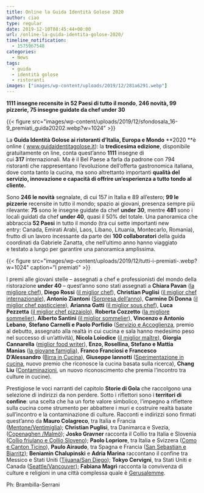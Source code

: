 ```yaml
---
title: Online la Guida Identità Golose 2020
author: ciao
type: regular
date: 2019-12-10T08:45:44+00:00
url: /online-la-guida-identita-golose-2020/
timeline_notification:
  - 1575967548
categories:
  - News
tags:
  - guida
  - identità golose
  - ristoranti
images: ["images/wp-content/uploads/2019/12/281a6291.webp"]
---
```

**1111 insegne recensite in 52 Paesi di tutto il mondo**, **246 novità, 99 pizzerie, 75 insegne guidate da chef under 30&nbsp;**  



{{< figure src="images/wp-content/uploads/2019/12/sfondosala_16-9_premiati_guida20202.webp?w=1024" >}}


La&nbsp;**Guida&nbsp;Identità Golose&nbsp;ai ristoranti d’Italia, Europa e Mondo**&nbsp;**2020&nbsp;**è online (&nbsp;<a class="" rel="noreferrer noopener" href="http://www.guidaidentitagolose.it/" target="_blank">www.guidaidentitagolose.it</a>): la&nbsp;**tredicesima edizione**, disponibile gratuitamente on line, conta quest’anno&nbsp;**1111**&nbsp;insegne di cui&nbsp;**317**&nbsp;internazionali.&nbsp;Ma è il Bel Paese a farla da padrone con 794 ristoranti che rappresentano l&#8217;evoluzione dell&#8217;offerta gastronomica italiana, dove conta tanto la cucina, ma sono altrettanto importanti&nbsp;**qualità del servizio, innovazione e capacità di offrire un&#8217;esperienza a tutto tondo al cliente.**

Sono&nbsp;**246 le novità**&nbsp;segnalate, di cui 157 in Italia e 89 all’estero;&nbsp;**99 le pizzerie**&nbsp;recensite in tutto il mondo; spazio ai giovani, presenza sempre più rilevante:&nbsp;**75**&nbsp;sono le insegne guidate da chef&nbsp;**under 30**, mentre&nbsp;**481**&nbsp;sono i locali guidati da chef&nbsp;**under 40**, quasi il 50% del totale. Una panoramica che abbraccia&nbsp;**52 Paesi**&nbsp;in tutto il mondo (tra cui sette importanti new entry:&nbsp;Canada, Emirati Arabi, Laos, Libano, Lituania, Montecarlo, Romania), frutto di un lavoro incessante da parte dei&nbsp;**100 collaboratori**&nbsp;della guida coordinati da Gabriele Zanatta, che nell’ultimo anno hanno viaggiato e&nbsp;testato a lungo per garantire una panoramica amplissima.&nbsp;


{{< figure src="images/wp-content/uploads/2019/12/tutti-i-premiati-.webp?w=1024" caption="I premiati" >}}


I premi alle giovani stelle &#8211; assegnati a chef e&nbsp;professionisti&nbsp;del mondo della ristorazione&nbsp;**under 40**&nbsp;&#8211; quest’anno sono stati assegnati a&nbsp;**Chiara Pavan**&nbsp;(<a href="https://www.identitagolose.it/sito/it/60/24700/premi-alle-giovani-stelle/chiara-pavan.html?p=0" class="" target="_blank" rel="noreferrer noopener">la migliore chef</a>),&nbsp;**Diego Rossi**&nbsp;(<a href="https://www.identitagolose.it/sito/it/60/24699/premi-alle-giovani-stelle/diego-rossi.html?p=0" class="" target="_blank" rel="noreferrer noopener">il miglior chef</a>),&nbsp;**Christian Puglisi**&nbsp;(<a href="https://www.identitagolose.it/sito/it/60/24702/premi-alle-giovani-stelle/christian-puglisi.html?p=0" class="" target="_blank" rel="noreferrer noopener">il miglior chef internazionale</a>),&nbsp;**Antonio Ziantoni**&nbsp;(<a href="https://www.identitagolose.it/sito/it/60/24708/premi-alle-giovani-stelle/antonio-ziantoni.html?p=0" class="" target="_blank" rel="noreferrer noopener">Sorpresa dell’anno</a>),&nbsp;**Carmine Di Donna**&nbsp;(<a href="https://www.identitagolose.it/sito/it/60/24703/premi-alle-giovani-stelle/carmine-di-donna.html?p=0" class="" target="_blank" rel="noreferrer noopener">il miglior chef pasticciere</a>),&nbsp;**Arianna Gatti**&nbsp;(<a href="https://www.identitagolose.it/sito/it/60/24701/premi-alle-giovani-stelle/arianna-gatti.html?p=0" class="" target="_blank" rel="noreferrer noopener">il miglior sous chef</a>),&nbsp;**Luca Pezzetta**&nbsp;(<a href="https://www.identitagolose.it/sito/it/60/24705/premi-alle-giovani-stelle/luca-pezzetta.html?p=0" class="" target="_blank" rel="noreferrer noopener">il miglior chef pizzaiolo</a>),&nbsp;**Roberta Cozzetto**&nbsp;(<a href="https://www.identitagolose.it/sito/it/60/24706/premi-alle-giovani-stelle/roberta-cozzetto.html?p=0" class="" target="_blank" rel="noreferrer noopener">la migliore sommelier</a>),&nbsp;**Alberto Santini**&nbsp;(<a href="https://www.identitagolose.it/sito/it/60/24704/premi-alle-giovani-stelle/alberto-santini.html?p=0" class="" target="_blank" rel="noreferrer noopener">il miglior sommelier</a>),&nbsp;**Vincenzo e Antonio Lebano**,&nbsp;**Stefano Carnelli e Paolo Porfidio**&nbsp;(<a href="https://www.identitagolose.it/sito/it/60/24774/premi-alle-giovani-stelle/vincenzo-e-antonio-lebano-stefano-carnelli-e-paolo-porfidio.html?p=0" class="" target="_blank" rel="noreferrer noopener">Servizio e Accoglienza</a>, premio al debutto, assegnato alla realtà in cui cucina e sala hanno medesimo peso nel successo di un’attività),&nbsp;**Nicola Loiodice**&nbsp;(<a href="https://www.identitagolose.it/sito/it/60/24709/premi-alle-giovani-stelle/nicola-loiodice.html?p=0" class="" target="_blank" rel="noreferrer noopener">il miglior maître</a>),&nbsp;**Giorgia Cannarella**&nbsp;(<a href="https://www.identitagolose.it/sito/it/60/24710/premi-alle-giovani-stelle/giorgia-cannarella.html?p=0" class="" target="_blank" rel="noreferrer noopener">miglior food writer</a>),&nbsp;**Enzo, Rosellina, Stefano e Mattia Manias**&nbsp;(<a href="https://www.identitagolose.it/sito/it/60/24711/premi-alle-giovani-stelle/enzo-rosellina-stefano-e-mattia-manias.html?p=0" class="" target="_blank" rel="noreferrer noopener">la giovane famiglia</a>),&nbsp;**Franco Franciosi e Francesco D’Alessandro**&nbsp;(<a href="https://www.identitagolose.it/sito/it/60/24712/premi-alle-giovani-stelle/franco-franciosi-e-francesco-d-alessandro.html?p=0" class="" target="_blank" rel="noreferrer noopener">Birra in Cucina</a>),&nbsp;**Giuseppe Iannotti**&nbsp;(<a href="https://www.identitagolose.it/sito/it/60/24775/premi-alle-giovani-stelle/giuseppe-iannotti.html?p=0" class="" target="_blank" rel="noreferrer noopener">Sperimentazione in cucina</a>, nuovo premio che riconosce la cucina basata sulla ricerca),&nbsp;**Chang Liu**&nbsp;(<a href="https://www.identitagolose.it/sito/it/60/24776/premi-alle-giovani-stelle/chang-liu.html?p=0" class="" target="_blank" rel="noreferrer noopener">Contaminazioni</a>, un nuovo riconoscimento che premia l’incontro tra culture in cucine).&nbsp;

Prestigiose le voci narranti del capitolo **Storie di Gola** che raccolgono una selezione di indirizzi da non perdere. Sotto i riflettori sono i **territori di confine**: una scelta che ha un forte valore simbolico, l’impegno a riflettere sulla cucina come strumento per abbattere i muri e costruire realtà basate sull’incontro e la contaminazione di culture. Racconti e indirizzi sono firmati quest&#8217;anno da **Mauro Colagreco**, tra Italia e Francia (<a class="" rel="noreferrer noopener" href="https://www.identitagolose.it/sito/it/59/24693/storie-di-gola/mauro-colagreco-tra-mentone-e-ventimiglia-la-cucina-abbatte-i-muri.html?nv_view=1" target="_blank">Mentone/Ventimiglia</a>); **Christian Puglisi**, tra Danimarca e Svezia, (<a class="" rel="noreferrer noopener" href="https://www.identitagolose.it/sito/it/59/24726/storie-di-gola/christian-puglisi-benedetto-sia-il-ponte-tra-copenhagen-e-malm.html?nv_view=1" target="_blank">Copenaghen /Malmö</a>); **Josko Gravner** racconta il Collio tra Italia e Slovenia (<a class="" rel="noreferrer noopener" href="https://www.identitagolose.it/sito/it/59/24725/storie-di-gola/josko-gravner-e-il-collio-il-confine-ricchezza.html?nv_view=1" target="_blank">Collio friulano e Collio Sloveno</a>); **Paolo Lopriore**, tra Italia e Svizzera (<a class="" rel="noreferrer noopener" href="https://www.identitagolose.it/sito/it/59/24727/storie-di-gola/paolo-lopriore-il-canton-ticino-vicino.html?nv_view=1" target="_blank">Como e Canton Ticino</a>), **Paulo Airaudo**, tra Spagna e Francia (<a class="" rel="noreferrer noopener" href="https://www.identitagolose.it/sito/it/59/24728/storie-di-gola/paulo-airaudo-tra-san-sebastian-e-biarritz.html?nv_view=1" target="_blank">San Sebastian e Biarritz</a>); **Beniamin Chalupinski** e **Adria Marina** raccontano il confine tra Messico e Stati Uniti (<a class="" rel="noreferrer noopener" href="https://www.identitagolose.it/sito/it/59/24724/storie-di-gola/tacos-e-caesar-salad-non-ca-muro-tra-tijuana-e-san-diego.html?nv_view=1" target="_blank">Tijuana/San Diego</a>); **Tokyo Cervigni**, tra Stati Uniti e Canada (<a class="" rel="noreferrer noopener" href="https://www.identitagolose.it/sito/it/59/24723/storie-di-gola/pacific-north-west-contaminazioni-tra-seattle-e-vancouver.html?nv_view=1" target="_blank">Seattle/Vancouver</a>); **Fabiana Magrì** racconta la convivenza di culture e religioni in una città complessa quale è <a class="" rel="noreferrer noopener" href="https://www.identitagolose.it/sito/it/59/24722/storie-di-gola/bont-mescolate-7-indirizzi-a-gerusalemme.html?nv_view=1" target="_blank">Gerusalemme</a>.

Ph: Brambilla-Serrani